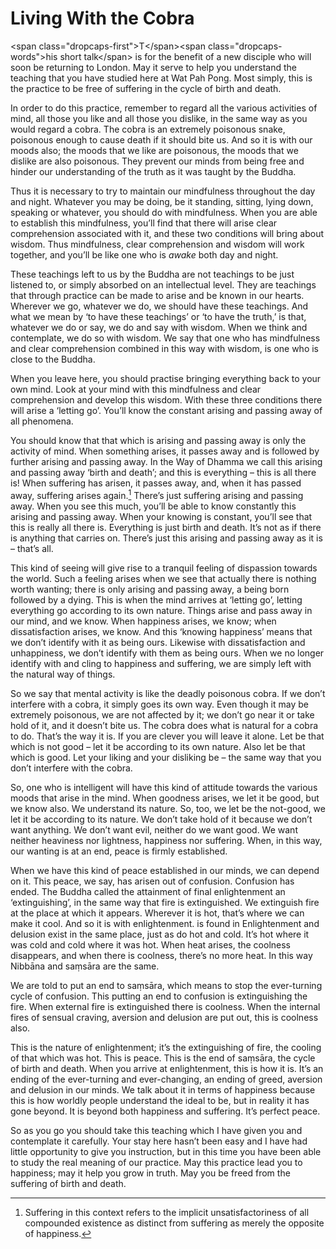 Living With the Cobra
=====================

\<span class="dropcaps-first"\>T\</span\>\<span
class="dropcaps-words"\>his short talk\</span\> is for the benefit of a
new disciple who will soon be returning to London. May it serve to help
you understand the teaching that you have studied here at Wat Pah Pong.
Most simply, this is the practice to be free of suffering in the cycle
of birth and death.

In order to do this practice, remember to regard all the various
activities of mind, all those you like and all those you dislike, in the
same way as you would regard a cobra. The cobra is an extremely
poisonous snake, poisonous enough to cause death if it should bite us.
And so it is with our moods also; the moods that we like are poisonous,
the moods that we dislike are also poisonous. They prevent our minds
from being free and hinder our understanding of the truth as it was
taught by the Buddha.

Thus it is necessary to try to maintain our mindfulness throughout the
day and night. Whatever you may be doing, be it standing, sitting, lying
down, speaking or whatever, you should do with mindfulness. When you are
able to establish this mindfulness, you’ll find that there will arise
clear comprehension associated with it, and these two conditions will
bring about wisdom. Thus mindfulness, clear comprehension and wisdom
will work together, and you’ll be like one who is *awake* both day and
night.

These teachings left to us by the Buddha are not teachings to be just
listened to, or simply absorbed on an intellectual level. They are
teachings that through practice can be made to arise and be known in our
hearts. Wherever we go, whatever we do, we should have these teachings.
And what we mean by ‘to have these teachings’ or ‘to have the truth,’ is
that, whatever we do or say, we do and say with wisdom. When we think
and contemplate, we do so with wisdom. We say that one who has
mindfulness and clear comprehension combined in this way with wisdom, is
one who is close to the Buddha.

When you leave here, you should practise bringing everything back to
your own mind. Look at your mind with this mindfulness and clear
comprehension and develop this wisdom. With these three conditions there
will arise a ‘letting go’. You’ll know the constant arising and passing
away of all phenomena.

You should know that that which is arising and passing away is only the
activity of mind. When something arises, it passes away and is followed
by further arising and passing away. In the Way of Dhamma we call this
arising and passing away ‘birth and death’; and this is everything –
this is all there is! When suffering has arisen, it passes away, and,
when it has passed away, suffering arises again.[^1] There’s just
suffering arising and passing away. When you see this much, you’ll be
able to know constantly this arising and passing away. When your knowing
is constant, you’ll see that this is really all there is. Everything is
just birth and death. It’s not as if there is anything that carries on.
There’s just this arising and passing away as it is – that’s all.

This kind of seeing will give rise to a tranquil feeling of dispassion
towards the world. Such a feeling arises when we see that actually there
is nothing worth wanting; there is only arising and passing away, a
being born followed by a dying. This is when the mind arrives at
‘letting go’, letting everything go according to its own nature. Things
arise and pass away in our mind, and we know. When happiness arises, we
know; when dissatisfaction arises, we know. And this ‘knowing happiness’
means that we don’t identify with it as being ours. Likewise with
dissatisfaction and unhappiness, we don’t identify with them as being
ours. When we no longer identify with and cling to happiness and
suffering, we are simply left with the natural way of things.

So we say that mental activity is like the deadly poisonous cobra. If we
don’t interfere with a cobra, it simply goes its own way. Even though it
may be extremely poisonous, we are not affected by it; we don’t go near
it or take hold of it, and it doesn’t bite us. The cobra does what is
natural for a cobra to do. That’s the way it is. If you are clever you
will leave it alone. Let be that which is not good – let it be according
to its own nature. Also let be that which is good. Let your liking and
your disliking be – the same way that you don’t interfere with the
cobra.

So, one who is intelligent will have this kind of attitude towards the
various moods that arise in the mind. When goodness arises, we let it be
good, but we know also. We understand its nature. So, too, we let be the
not-good, we let it be according to its nature. We don’t take hold of it
because we don’t want anything. We don’t want evil, neither do we want
good. We want neither heaviness nor lightness, happiness nor suffering.
When, in this way, our wanting is at an end, peace is firmly
established.

When we have this kind of peace established in our minds, we can depend
on it. This peace, we say, has arisen out of confusion. Confusion has
ended. The Buddha called the attainment of final enlightenment an
‘extinguishing’, in the same way that fire is extinguished. We
extinguish fire at the place at which it appears. Wherever it is hot,
that’s where we can make it cool. And so it is with enlightenment. is
found in Enlightenment and delusion exist in the same place, just as do
hot and cold. It’s hot where it was cold and cold where it was hot. When
heat arises, the coolness disappears, and when there is coolness,
there’s no more heat. In this way Nibbāna and saṃsāra are the same.

We are told to put an end to saṃsāra, which means to stop the
ever-turning cycle of confusion. This putting an end to confusion is
extinguishing the fire. When external fire is extinguished there is
coolness. When the internal fires of sensual craving, aversion and
delusion are put out, this is coolness also.

This is the nature of enlightenment; it’s the extinguishing of fire, the
cooling of that which was hot. This is peace. This is the end of
saṃsāra, the cycle of birth and death. When you arrive at enlightenment,
this is how it is. It’s an ending of the ever-turning and ever-changing,
an ending of greed, aversion and delusion in our minds. We talk about it
in terms of happiness because this is how worldly people understand the
ideal to be, but in reality it has gone beyond. It is beyond both
happiness and suffering. It’s perfect peace.

So as you go you should take this teaching which I have given you and
contemplate it carefully. Your stay here hasn’t been easy and I have had
little opportunity to give you instruction, but in this time you have
been able to study the real meaning of our practice. May this practice
lead you to happiness; may it help you grow in truth. May you be freed
from the suffering of birth and death.

[^1]: Suffering in this context refers to the implicit
    unsatisfactoriness of all compounded existence as distinct from
    suffering as merely the opposite of happiness.
